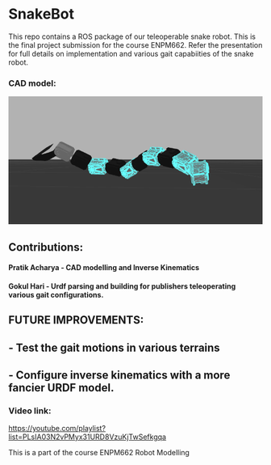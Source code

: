 

# SnakeBot

This repo contains a ROS package of our teleoperable snake robot. 
This is the final project submission for the course ENPM662. Refer the presentation for full details on implementation and various gait capabiities of the snake robot.



### CAD model:
![## New CAD model:](./addons/newcad.png)


## Contributions:
#### Pratik Acharya - CAD modelling and Inverse Kinematics  
#### Gokul Hari - Urdf parsing and building for publishers teleoperating various gait configurations.


## FUTURE IMPROVEMENTS:

## - Test the gait motions in various terrains 
## - Configure inverse kinematics with a more fancier URDF model.

### Video link:
https://youtube.com/playlist?list=PLsIA03N2vPMyx31URD8VzuKjTwSefkgqa

This is a part of the course ENPM662 Robot Modelling
